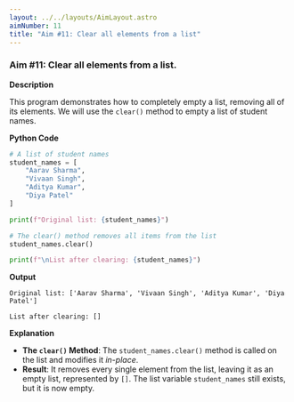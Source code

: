 ```yaml
---
layout: ../../layouts/AimLayout.astro
aimNumber: 11
title: "Aim #11: Clear all elements from a list"
---
```


### Aim #11: Clear all elements from a list.

**Description**

This program demonstrates how to completely empty a list, removing all of its elements. We will use the `clear()` method to empty a list of student names.

**Python Code**

```python
# A list of student names
student_names = [
    "Aarav Sharma",
    "Vivaan Singh",
    "Aditya Kumar",
    "Diya Patel"
]

print(f"Original list: {student_names}")

# The clear() method removes all items from the list
student_names.clear()

print(f"\nList after clearing: {student_names}")
```

**Output**

```text
Original list: ['Aarav Sharma', 'Vivaan Singh', 'Aditya Kumar', 'Diya Patel']

List after clearing: []
```

**Explanation**

- **The `clear()` Method**: The `student_names.clear()` method is called on the list and modifies it *in-place*.
- **Result**: It removes every single element from the list, leaving it as an empty list, represented by `[]`. The list variable `student_names` still exists, but it is now empty.
